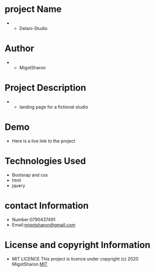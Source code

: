 # project Name
* * Delani-Studio
# Author
* * MigotSharon
# Project Description
* *  landing page for a fictional studio  

# Demo
* Here is a live link to the project
 # Technologies Used
 * Bootsrap and css
 * html
 * jquery

 # contact Information
 * Number:0790437491
 * Email:migotsharon@gmail.com

 # License and copyright Information
 * MIT LICENCE</a>
This  project is licence under <a href="https://opensource.org/licenses/MIT"></a>
copyright (c) 2020 MigotSharon
[MIT](https://github.com/MigotSharon/Delani-studio/blob/master/LICENSE)
